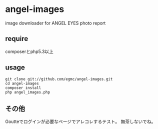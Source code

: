angel-images
============

image downloader for ANGEL EYES photo report

## require

composerとphp5.3以上

## usage

```
git clone git://github.com/egmc/angel-images.git
cd angel-images
composer install
php angel_images.php
```

## その他

Goutteでログインが必要なページでアレコレするテスト。 
無茶しないでね。
